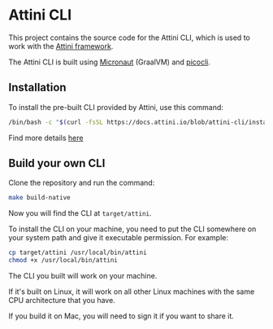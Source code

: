 # Attini CLI

This project contains the source code for the Attini CLI, which is used
to work with the [Attini framework](https://github.com/attini-cloud-solutions/attini-framework).

The Attini CLI is built using [Micronaut](https://micronaut.io/) (GraalVM) and [picocli](https://picocli.info/).

## Installation

To install the pre-built CLI provided by Attini, use this command:

```bash
/bin/bash -c "$(curl -fsSL https://docs.attini.io/blob/attini-cli/install-cli.sh)"
```

Find more details [here](https://docs.attini.io/getting-started/installations/cli.html)

## Build your own CLI
Clone the repository and run the command:

```bash
make build-native
```

Now you will find the CLI at `target/attini`.

To install the CLI on your machine, you need to put the CLI somewhere on your system path and give it executable permission. For example:

```bash
cp target/attini /usr/local/bin/attini
chmod +x /usr/local/bin/attini
```

The CLI you built will work on your machine.

If it's built on Linux, it will work on all other Linux machines with the same CPU architecture that you have.

If you build it on Mac, you will need to sign it if you want to share it.